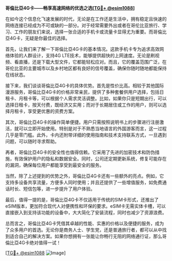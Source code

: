 **哥倫比亞4G卡——畅享高速网络的优选之选[[TG💪+ @esim1088](https://t.me/s/esim1088)]**

在如今这个信息化飞速发展的时代，无论是在工作还是生活中，拥有稳定且快速的网络连接已经成为不可或缺的一部分。对于经常需要外出或者在哥伦比亚旅行、学习、工作的朋友们来说，选择一张合适的手机卡或流量卡显得尤为重要。而哥倫比亞4G卡，无疑是你最佳的选择。

首先，让我们来了解一下哥倫比亞4G卡的基本情况。这款手机卡专为追求高效网络体验的人群设计，支持4G LTE技术，能够提供超快的上网速度。无论是刷视频、看直播，还是下载大型文件，它都能轻松应对。而且，它的覆盖范围广泛，在哥伦比亚的主要城市以及乡村地区都有良好的信号覆盖，确保你随时随地都能保持在线状态。

接下来，我们谈谈哥倫比亞4G卡的具体优势。首先是性价比高。相较于其他国际漫游服务，哥倫比亞4G卡的价格非常亲民，提供了多种套餐供用户选择，包括日租卡、月租卡等，可以根据个人需求灵活调整。比如，如果你只是短期出行，可以选择日租卡，按天付费，既经济又实用；而对于长期居住或工作的用户，则可以选择月租卡，享受更优惠的资费方案。

其次，哥倫比亞4G卡的操作简单便捷。用户只需按照说明书上的步骤进行注册激活，就可以立即开始使用。特别是对于不熟悉当地语言的外国游客而言，这一过程几乎是零门槛。此外，卡内还附带详细的使用指南和技术支持联系方式，一旦遇到问题，可以随时寻求帮助。

再者，哥倫比亞4G卡的安全性也值得信赖。它采用了先进的加密技术和防伪措施，有效保护用户的隐私和数据安全。同时，公司还定期更新系统，修复可能存在的漏洞，确保每位用户都能享受到最安全的服务。

当然，除了上述提到的优势之外，哥倫比亞4G卡还有一些额外的亮点。例如，它支持多设备共享流量，方便多人同时使用；并且还提供了一些增值服务，如免费通话时长、短信包等，进一步提升了用户体验。

最后，值得一提的是，哥倫比亞4G卡不仅适用于传统的SIM卡形式，还推出了eSIM版本，更加符合现代人对便携性和环保的要求。eSIM卡无需实体卡槽，可以直接嵌入到支持该功能的设备中，大大简化了安装流程，同时也减少了资源浪费。

总而言之，哥倫比亞4G卡凭借其卓越的性能、实惠的价格以及便捷的服务，成为了众多用户的首选。无论你是商务人士、学生党，还是普通旅行者，都可以从中找到适合自己的解决方案。如果你想拥有一张能让你畅行无阻的网络通行证，那么哥倫比亞4G卡绝对值得一试！

[[TG💪+ @esim1088](https://t.me/s/esim1088) ![Image](https://i.postimg.cc/4NQfJmqS/Snipaste-2025-05-13-00-14-12.png)]
